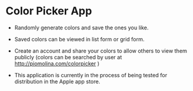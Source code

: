 # Color Picker App

* Randomly generate colors and save the ones you like.

* Saved colors can be viewed in list form or grid form.

* Create an account and share your colors to allow others to view them publicly (colors can be searched by user at http://piomolina.com/colorpicker )

* This application is currently in the process of being tested for distribution in the Apple app store.
